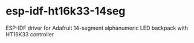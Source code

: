 # esp-idf-ht16k33-14seg
ESP-IDF driver for Adafruit 14-segment alphanumeric LED backpack with HT16K33 controller
